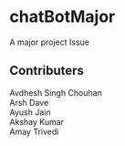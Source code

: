 # chatBotMajor
A major project Issue 


## Contributers 
Avdhesh Singh Chouhan <br>
Arsh Dave <br>
Ayush Jain <br>
Akshay Kumar <br>
Amay Trivedi <br> 
